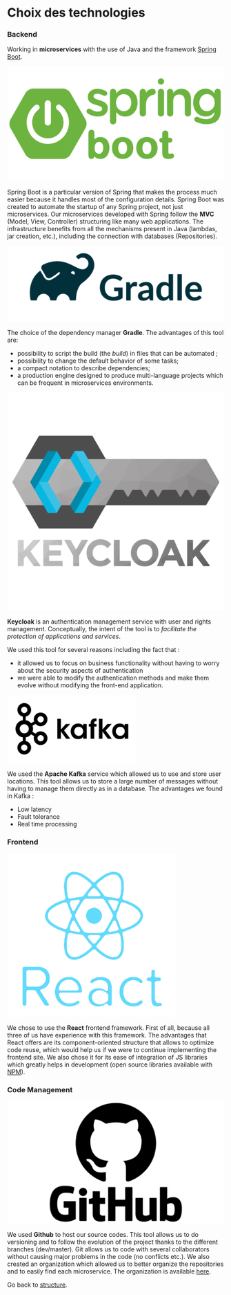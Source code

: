 ﻿# Choix des technologies
### Backend
Working in **microservices** with the use of Java and the framework [Spring Boot](https://spring.io/projects/spring-boot). 

![Spring Boot](../../static/img/technologies/spring.png)

Spring Boot is a particular version of Spring that makes the process much easier because it handles most of the configuration details. Spring Boot was created to automate the startup of any Spring project, not just microservices. 
Our microservices developed with Spring follow the **MVC** (Model, View, Controller) structuring like many web applications. The infrastructure benefits from all the mechanisms present in Java (lambdas, jar creation, etc.), including the connection with databases (Repositories).

![Gradle](../../static/img/technologies/gradle.png)

The choice of the dependency manager **Gradle**. The advantages of this tool are:
- possibility to script the build (the *build*) in files that can be automated ;
- possibility to change the default behavior of some tasks;
- a compact notation to describe dependencies;
- a production engine designed to produce multi-language projects which can be frequent in microservices environments.

![Keycloak](../../static/img/technologies/keycloak.png)


**Keycloak** is an authentication management service with user and rights management. Conceptually, the intent of the tool is to *facilitate the protection of applications and services*.

We used this tool for several reasons including the fact that :

- it allowed us to focus on business functionality without having to worry about the security aspects of authentication
- we were able to modify the authentication methods and make them evolve without modifying the front-end application.

![Kafka](../../static/img/technologies/kafka.png)

We used the **Apache Kafka** service which allowed us to use and store user locations. This tool allows us to store a large number of messages without having to manage them directly as in a database.
The advantages we found in Kafka :
- Low latency
- Fault tolerance
- Real time processing

### Frontend

![React](../../static/img/technologies/react-logo.png)

We chose to use the **React** frontend framework. First of all, because all three of us have experience with this framework. The advantages that React offers are its component-oriented structure that allows to optimize code reuse, which would help us if we were to continue implementing the frontend site. We also chose it for its ease of integration of JS libraries which greatly helps in development (open source libraries available with [NPM](https://www.npmjs.com/)).

### Code Management

![Git](../../static/img/technologies/git.png)

We used **Github** to host our source codes. This tool allows us to do versioning and to follow the evolution of the project thanks to the different branches (dev/master). Git allows us to code with several collaborators without causing major problems in the code (no conflicts etc.).
We also created an organization which allowed us to better organize the repositories and to easily find each microservice. The organization is available [here](https://github.com/CovIWAd).

Go back to [structure](/geolocation).
